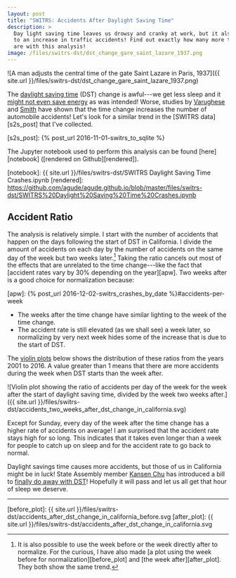 ```yaml
---
layout: post
title: "SWITRS: Accidents After Daylight Saving Time"
description: >
  Day light saving time leaves us drowsy and cranky at work, but it also leads
  to an increase in traffic accidents! Find out exactly how many more there
  are with this analysis!
image: /files/switrs-dst/dst_change_gare_saint_lazare_1937.png
---
```


![A man adjusts the central time of the gate Saint Lazare in Paris, 1937]({{
site.url }}/files/switrs-dst/dst_change_gare_saint_lazare_1937.png)

The [daylight saving time][dst] (DST) change is awful---we get less sleep and
it [might not even save energy][energy] as was intended! Worse, studies by
[Varughese][varughese] and [Smith][smith] have shown that the time change
increases the number of automobile accidents! Let's look for a similar trend
in the [SWITRS data][s2s_post] that I've collected.

[dst]: https://en.wikipedia.org/wiki/Daylight_saving_time
[energy]: https://www.scientificamerican.com/article/does-daylight-saving-times-save-energy/
[varughese]: https://www.ncbi.nlm.nih.gov/pubmed/11152980
[smith]: http://www.colorado.edu/economics/papers/WPs-14/wp14-05/abstract14-05.html
[s2s_post]: {% post_url 2016-11-01-switrs_to_sqlite %}

The Jupyter notebook used to perform this analysis can be found
[here][notebook] ([rendered on Github][rendered]).

[notebook]: {{ site.url }}/files/switrs-dst/SWITRS Daylight Saving Time Crashes.ipynb
[rendered]: https://github.com/agude/agude.github.io/blob/master/files/switrs-dst/SWITRS%20Daylight%20Saving%20Time%20Crashes.ipynb

## Accident Ratio

The analysis is relatively simple. I start with the number of accidents that
happen on the days following the start of DST in California. I divide the
amount of accidents on each day by the number of accidents on the same day of
the week but two weeks later.[^1] Taking the ratio cancels out most of the
effects that are unrelated to the time change---like the fact that [accident
rates vary by 30% depending on the year][apw]. Two weeks after is a good
choice for normalization because:

[apw]: {% post_url 2016-12-02-switrs_crashes_by_date %}#accidents-per-week

- The weeks after the time change have similar lighting to the week of the
time change.
- The accident rate is still elevated (as we shall see) a week later, so
normalizing by very next week hides some of the increase that is due to the
start of DST.

The [violin plots][violin] below shows the distribution of these ratios from
the years 2001 to 2016. A value greater than 1 means that there are more
accidents during the week when DST starts than the week after.

[violin]: https://en.wikipedia.org/wiki/Violin_plot

![Violin plot showing the ratio of accidents per day of the week for the week
after the start of daylight saving time, divided by the week two weeks
after.]({{ site.url
}}/files/switrs-dst/accidents_two_weeks_after_dst_change_in_california.svg)

Except for Sunday, every day of the week after the time change has a higher
rate of accidents on average! I am surprised that the accident rate stays high
for so long. This indicates that it takes even longer than a week for people
to catch up on sleep and for the accident rate to go back to normal.

Daylight savings time causes more accidents, but those of us in California
might be in luck! State Assembly member [Kansen Chu][chu] has introduced a
bill to [finally do away with DST][ab-385]! Hopefully it will pass and let us
all get that hour of sleep we deserve.

[chu]: https://en.wikipedia.org/wiki/Kansen_Chu
[ab-385]: https://leginfo.legislature.ca.gov/faces/billTextClient.xhtml?bill_id=201520160AB385

---

[^1]: It is also possible to use the week before or the week directly after to normalize. For the curious, I have also made [a plot using the week before for normalization][before_plot] and [the week after][after_plot]. They both show the same trend.

[before_plot]: {{ site.url }}/files/switrs-dst/accidents_after_dst_change_in_california_before.svg
[after_plot]: {{ site.url }}/files/switrs-dst/accidents_after_dst_change_in_california.svg
